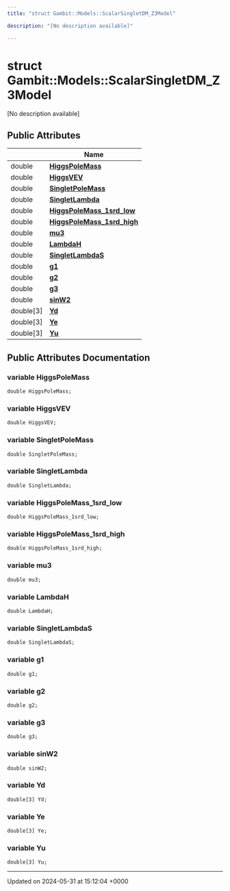```yaml
---
title: "struct Gambit::Models::ScalarSingletDM_Z3Model"

description: "[No description available]"

---
```


# struct Gambit::Models::ScalarSingletDM_Z3Model



[No description available]

## Public Attributes

|                | Name           |
| -------------- | -------------- |
| double | **[HiggsPoleMass](/documentation/code/classes/structgambit_1_1models_1_1scalarsingletdm__z3model/#variable-higgspolemass)**  |
| double | **[HiggsVEV](/documentation/code/classes/structgambit_1_1models_1_1scalarsingletdm__z3model/#variable-higgsvev)**  |
| double | **[SingletPoleMass](/documentation/code/classes/structgambit_1_1models_1_1scalarsingletdm__z3model/#variable-singletpolemass)**  |
| double | **[SingletLambda](/documentation/code/classes/structgambit_1_1models_1_1scalarsingletdm__z3model/#variable-singletlambda)**  |
| double | **[HiggsPoleMass_1srd_low](/documentation/code/classes/structgambit_1_1models_1_1scalarsingletdm__z3model/#variable-higgspolemass-1srd-low)**  |
| double | **[HiggsPoleMass_1srd_high](/documentation/code/classes/structgambit_1_1models_1_1scalarsingletdm__z3model/#variable-higgspolemass-1srd-high)**  |
| double | **[mu3](/documentation/code/classes/structgambit_1_1models_1_1scalarsingletdm__z3model/#variable-mu3)**  |
| double | **[LambdaH](/documentation/code/classes/structgambit_1_1models_1_1scalarsingletdm__z3model/#variable-lambdah)**  |
| double | **[SingletLambdaS](/documentation/code/classes/structgambit_1_1models_1_1scalarsingletdm__z3model/#variable-singletlambdas)**  |
| double | **[g1](/documentation/code/classes/structgambit_1_1models_1_1scalarsingletdm__z3model/#variable-g1)**  |
| double | **[g2](/documentation/code/classes/structgambit_1_1models_1_1scalarsingletdm__z3model/#variable-g2)**  |
| double | **[g3](/documentation/code/classes/structgambit_1_1models_1_1scalarsingletdm__z3model/#variable-g3)**  |
| double | **[sinW2](/documentation/code/classes/structgambit_1_1models_1_1scalarsingletdm__z3model/#variable-sinw2)**  |
| double[3] | **[Yd](/documentation/code/classes/structgambit_1_1models_1_1scalarsingletdm__z3model/#variable-yd)**  |
| double[3] | **[Ye](/documentation/code/classes/structgambit_1_1models_1_1scalarsingletdm__z3model/#variable-ye)**  |
| double[3] | **[Yu](/documentation/code/classes/structgambit_1_1models_1_1scalarsingletdm__z3model/#variable-yu)**  |

## Public Attributes Documentation

### variable HiggsPoleMass

```
double HiggsPoleMass;
```


### variable HiggsVEV

```
double HiggsVEV;
```


### variable SingletPoleMass

```
double SingletPoleMass;
```


### variable SingletLambda

```
double SingletLambda;
```


### variable HiggsPoleMass_1srd_low

```
double HiggsPoleMass_1srd_low;
```


### variable HiggsPoleMass_1srd_high

```
double HiggsPoleMass_1srd_high;
```


### variable mu3

```
double mu3;
```


### variable LambdaH

```
double LambdaH;
```


### variable SingletLambdaS

```
double SingletLambdaS;
```


### variable g1

```
double g1;
```


### variable g2

```
double g2;
```


### variable g3

```
double g3;
```


### variable sinW2

```
double sinW2;
```


### variable Yd

```
double[3] Yd;
```


### variable Ye

```
double[3] Ye;
```


### variable Yu

```
double[3] Yu;
```


-------------------------------

Updated on 2024-05-31 at 15:12:04 +0000